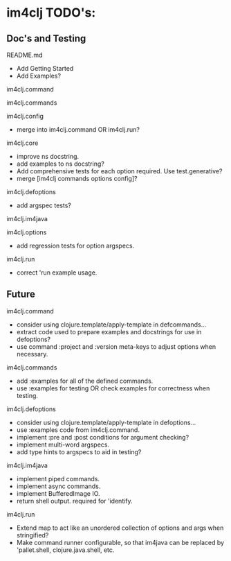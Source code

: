im4clj TODO's:
==============

Doc's and Testing
-----------------

README.md
- Add Getting Started
- Add Examples?

im4clj.command

im4clj.commands

im4clj.config
- merge into im4clj.command OR im4clj.run?

im4clj.core
- improve ns docstring.
- add examples to ns docstring?
- Add comprehensive tests for each option required.
  Use test.generative?
- merge [im4clj commands options config]?

im4clj.defoptions
- add argspec tests?

im4clj.im4java

im4clj.options
- add regression tests for option argspecs.

im4clj.run
- correct 'run example usage.

Future
------

im4clj.command
- consider using clojure.template/apply-template in defcommands...
- extract code used to prepare examples and docstrings for use in defoptions?
- use command :project and :version meta-keys to adjust options when necessary.

im4clj.commands
- add :examples for all of the defined commands.
- use :examples for testing OR check examples for correctness when testing.

im4clj.defoptions
- consider using clojure.template/apply-template in defoptions...
- use :examples code from im4clj.command.
- implement :pre and :post conditions for argument checking?
- implement multi-word argspecs.
- add type hints to argspecs to aid in testing?

im4clj.im4java
- implement piped commands.
- implement async commands.
- implement BufferedImage IO.
- return shell output. required for 'identify.

im4clj.run
- Extend map to act like an unordered collection of options and args when stringified?
- Make command runner configurable, so that im4java can be replaced by 'pallet.shell,
  clojure.java.shell, etc.
